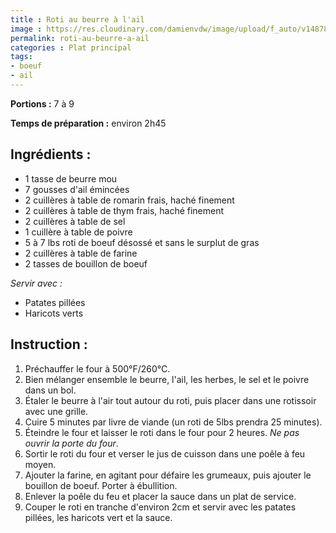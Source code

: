 ```yaml
---
title : Roti au beurre à l'ail
image : https://res.cloudinary.com/damienvdw/image/upload/f_auto/v1487858573/recettes/boeuf-beurre-ail_o1gurk.jpg
permalink: roti-au-beurre-a-ail
categories : Plat principal
tags:
- boeuf
- ail
---
```


**Portions :** 7 à 9

**Temps de préparation :** environ 2h45

## Ingrédients :
- 1 tasse de beurre mou
- 7 gousses d'ail émincées
- 2 cuillères à table de romarin frais, haché finement
- 2 cuillères à table de thym frais, haché finement
- 2 cuillères à table de sel
- 1 cuillère à table de poivre
- 5 à 7 lbs roti de boeuf désossé et sans le surplut de gras
- 2 cuillères à table de farine
- 2 tasses de bouillon de boeuf

*Servir avec :*
- Patates pillées
- Haricots verts

## Instruction :
1. Préchauffer le four à 500°F/260°C.
2. Bien mélanger ensemble le beurre, l'ail, les herbes, le sel et le poivre dans un bol.
3. Étaler le beurre à l'air tout autour du roti, puis placer dans une rotissoir avec une grille.
4. Cuire 5 minutes par livre de viande (un roti de 5lbs prendra 25 minutes).
5. Éteindre le four et laisser le roti dans le four pour 2 heures. *Ne pas ouvrir la porte du four*.
6. Sortir le roti du four et verser le jus de cuisson dans une poêle à feu moyen.
7. Ajouter la farine, en agitant pour défaire les grumeaux, puis ajouter le bouillon de boeuf. Porter à ébullition.
8. Enlever la poêle du feu et placer la sauce dans un plat de service.
9. Couper le roti en tranche d'environ 2cm et servir avec les patates pillées, les haricots vert et la sauce.
